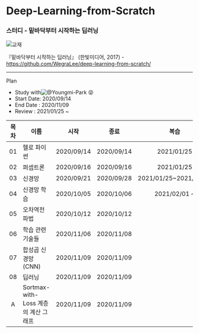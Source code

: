 # Deep-Learning-from-Scratch
### 스터디 - 밑바닥부터 시작하는 딥러닝

![교재](https://camo.githubusercontent.com/7e1a295ccd66bcb552ff2405bbbf831524e8a215/68747470733a2f2f7777772e68616e6269742e636f2e6b722f646174612f626f6f6b732f42383437353833313139385f6c2e6a7067)

『밑바닥부터 시작하는 딥러닝』 (한빛미디어, 2017) - https://github.com/WegraLee/deep-learning-from-scratch/

---

Plan
* Study with![@Youngmi-Park](https://github.com/Youngmi-Park) 😝
* Start Date: 2020/09/14
* End Date : 2020/11/09
* Review : 2021/01/25 ~ 

| 목차 | 이름                                 |    시작    |    종료    |         복습          |
| :--: | ------------------------------------ | :--------: | :--------: | :-------------------: |
|  01  | 헬로 파이썬                          | 2020/09/14 | 2020/09/14 |      2021/01/25       |
|  02  | 퍼셉트론                             | 2020/09/16 | 2020/09/16 |      2021/01/25       |
|  03  | 신경망                               | 2020/09/21 | 2020/09/28 | 2021/01/25~2021/02/01 |
|  04  | 신경망 학습                          | 2020/10/05 | 2020/10/06 |     2021/02/01 ~      |
|  05  | 오차역전파법                         | 2020/10/12 | 2020/10/12 |                       |
|  06  | 학습 관련 기술들                     | 2020/11/06 | 2020/11/08 |                       |
|  07  | 합성곱 신경망(CNN)                   | 2020/11/09 | 2020/11/09 |                       |
|  08  | 딥러닝                               | 2020/11/09 | 2020/11/09 |                       |
|  A   | Sortmax-with-Loss 계층의 계산 그래프 | 2020/11/09 | 2020/11/09 |                       |